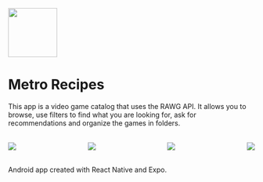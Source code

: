 
<img width="100px" src="https://user-images.githubusercontent.com/89971634/132138357-d95d9af6-f543-4964-bb78-56c6af1d08a8.png"/>


# Metro Recipes

This app is a video game catalog that uses the RAWG API. It allows you to browse, use filters to find what you are looking for, ask for recommendations and organize the games in folders.

<br/>

<div align="center" style="width: 100%">
  <div style="display: flex; align-items: flex-start; justify-content: space-between">
    <img src="https://user-images.githubusercontent.com/89971634/220599725-b509ff04-c773-4dfb-b18e-b44ee7f4964a.gif"/>
    <img src="https://user-images.githubusercontent.com/89971634/220597499-a0bc3a83-a647-4249-b331-d1bb12c9a2e2.gif"/>
    <img src="https://user-images.githubusercontent.com/89971634/220598214-353e20ef-6141-4842-9745-83a57eafe2a5.gif"/>
    <img src="https://user-images.githubusercontent.com/89971634/220599111-e344567a-b3e7-4148-890f-b4acb8e16776.gif"/>
  </div>
</div>

<br/>

Android app created with React Native and Expo.

